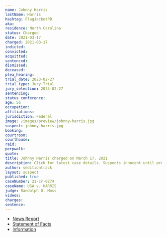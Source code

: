```yaml
---
name: Johnny Harris
lastName: Harris
hashtag: FlagJacketPB
aka:
residence: North Carolina
status: Charged
date: 2021-03-17
charged: 2021-03-17
indicted:
convicted:
acquitted:
sentenced:
dismissed:
deceased:
plea_hearing:
trial_date: 2023-02-27
trial_type: Jury Trial
jury_selection: 2023-02-27
sentencing:
status_conference:
age: 56
occupation:
affiliations:
jurisdiction: Federal
image: /images/preview/johnny-harris.jpg
suspect: johnny-harris.jpg
booking:
courtroom:
courthouse:
raid:
perpwalk:
quote:
title: Johnny Harris charged on March 17, 2021
description: Click for latest case details. Suspects innocent until proven guilty.
author: seditiontrack
layout: suspect
published: true
caseNumber: 21-cr-0274
caseName: USA v. HARRIS
judge: Randolph D. Moss
videos:
charges:
sentence:
---
```

- [News Report](https://wcti12.com/news/state-news/nc-man-arrested-and-charged-in-connection-with-the-capitol-riots)
- [Statement of Facts](https://www.justice.gov/usao-dc/case-multi-defendant/file/1393721/download)
- [Information](https://www.justice.gov/usao-dc/case-multi-defendant/file/1393726/download)
